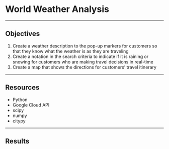 # World Weather Analysis
------------------------------------------------------------------------------------
## Objectives
1. Create a weather description to the pop-up markers for customers so that they know 
   what the weather is as they are traveling
2. Create a notation in the search criteria to indicate if it is raining or snowing for 
   customers who are making travel decisions in real-time
3. Create a map that shows the directions for customers’ travel itinerary
-----------------------------------------------------------------------------------
## Resources
* Python
* Google Cloud API
* scipy
* numpy
* citypy
-----------------------------------------------------------------------------------
## Results
